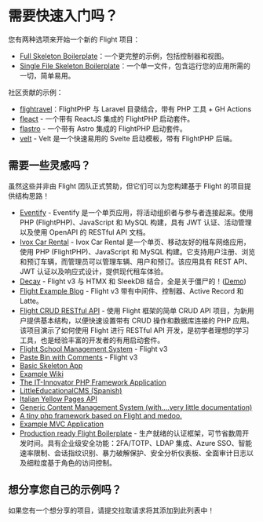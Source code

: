 # 需要快速入门吗？

您有两种选项来开始一个新的 Flight 项目：

- [Full Skeleton Boilerplate](https://github.com/flightphp/skeleton)：一个更完整的示例，包括控制器和视图。
- [Single File Skeleton Boilerplate](https://github.com/flightphp/skeleton-simple)：一个单一文件，包含运行您的应用所需的一切，简单易用。

社区贡献的示例：

- [flightravel](https://github.com/fadrian06-templates/flighravel)：FlightPHP 与 Laravel 目录结合，带有 PHP 工具 + GH Actions
- [fleact](https://github.com/flightphp/fleact) - 一个带有 ReactJS 集成的 FlightPHP 启动套件。
- [flastro](https://github.com/flightphp/flastro) - 一个带有 Astro 集成的 FlightPHP 启动套件。
- [velt](https://github.com/flightphp/velt) - Velt 是一个快速易用的 Svelte 启动模板，带有 FlightPHP 后端。

## 需要一些灵感吗？

虽然这些并非由 Flight 团队正式赞助，但它们可以为您构建基于 Flight 的项目提供结构思路！

- [Eventify](https://github.com/ilhanklisura/eventify) - Eventify 是一个单页应用，将活动组织者与参与者连接起来。使用 PHP (FlightPHP)、JavaScript 和 MySQL 构建，具有 JWT 认证、活动管理以及使用 OpenAPI 的 RESTful API 文档。
- [Ivox Car Rental](https://github.com/najtms/introductionToWeb) - Ivox Car Rental 是一个单页、移动友好的租车网络应用，使用 PHP (FlightPHP)、JavaScript 和 MySQL 构建。它支持用户注册、浏览和预订车辆，而管理员可以管理车辆、用户和预订。该应用具有 REST API、JWT 认证以及响应式设计，提供现代租车体验。
- [Decay](https://github.com/boxybird/decay) - Flight v3 与 HTMX 和 SleekDB 结合，全是关于僵尸的！([Demo](https://decay.andrewrhyand.com))
- [Flight Example Blog](https://github.com/n0nag0n/flightphp-blog) - Flight v3 带有中间件、控制器、Active Record 和 Latte。
- [Flight CRUD RESTful API](https://github.com/soheilkhaledabdi/php-crud-api-flight) - 使用 Flight 框架的简单 CRUD API 项目，为新用户提供基本结构，以便快速设置带有 CRUD 操作和数据库连接的 PHP 应用。该项目演示了如何使用 Flight 进行 RESTful API 开发，是初学者理想的学习工具，也是经验丰富的开发者的有用启动套件。
- [Flight School Management System](https://github.com/krmu/FlightPHP_School) - Flight v3
- [Paste Bin with Comments](https://github.com/n0nag0n/commie2) - Flight v3
- [Basic Skeleton App](https://github.com/markhughes/flight-skeleton)
- [Example Wiki](https://github.com/Skayo/FlightWiki)
- [The IT-Innovator PHP Framework Application](https://github.com/itinnovator/myphp-app)
- [LittleEducationalCMS (Spanish)](https://github.com/casgin/LittleEducationalCMS)
- [Italian Yellow Pages API](https://github.com/chiccomagnus/PGAPI)
- [Generic Content Management System (with....very little documentation)](https://github.com/recepuncu/cms)
- [A tiny php framework based on Flight and medoo.](https://github.com/ycrao/tinyme)
- [Example MVC Application](https://github.com/paddypei/Flight-MVC)
- [Production ready Flight Boilerplate](https://github.com/madcoda9000/SecStore) - 生产就绪的认证框架，可节省数周开发时间。具有企业级安全功能：2FA/TOTP、LDAP 集成、Azure SSO、智能速率限制、会话指纹识别、暴力破解保护、安全分析仪表板、全面审计日志以及细粒度基于角色的访问控制。

## 想分享您自己的示例吗？

如果您有一个想分享的项目，请提交拉取请求将其添加到此列表中！